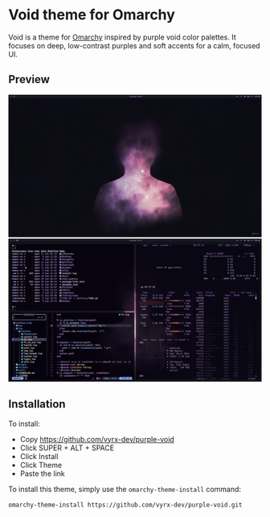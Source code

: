 # Void theme for Omarchy

Void is a theme for [Omarchy](https://omarchy.org) inspired by purple void color palettes. It focuses on deep, low-contrast purples and soft accents for a calm, focused UI.

## Preview

![Omarchy Void](./assets/homescreen_1.png)<br>
![Omarchy Void](./assets/setup-1.png)

## Installation

To install:

- Copy <https://github.com/vyrx-dev/purple-void>
- Click SUPER + ALT + SPACE
- Click Install
- Click Theme
- Paste the link

To install this theme, simply use the `omarchy-theme-install` command:

```bash
omarchy-theme-install https://github.com/vyrx-dev/purple-void.git
```
